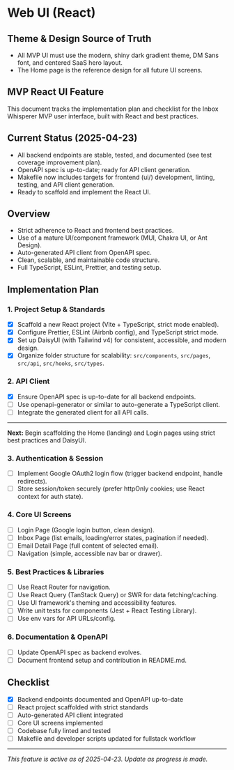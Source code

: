 # Web UI (React)

## Theme & Design Source of Truth
- All MVP UI must use the modern, shiny dark gradient theme, DM Sans font, and centered SaaS hero layout.
- The Home page is the reference design for all future UI screens.

## MVP React UI Feature

This document tracks the implementation plan and checklist for the Inbox Whisperer MVP user interface, built with React and best practices.

## Current Status (2025-04-23)
- All backend endpoints are stable, tested, and documented (see test coverage improvement plan).
- OpenAPI spec is up-to-date; ready for API client generation.
- Makefile now includes targets for frontend (ui/) development, linting, testing, and API client generation.
- Ready to scaffold and implement the React UI.

## Overview
- Strict adherence to React and frontend best practices.
- Use of a mature UI/component framework (MUI, Chakra UI, or Ant Design).
- Auto-generated API client from OpenAPI spec.
- Clean, scalable, and maintainable code structure.
- Full TypeScript, ESLint, Prettier, and testing setup.

## Implementation Plan

### 1. Project Setup & Standards
- [x] Scaffold a new React project (Vite + TypeScript, strict mode enabled).
- [x] Configure Prettier, ESLint (Airbnb config), and TypeScript strict mode.
- [x] Set up DaisyUI (with Tailwind v4) for consistent, accessible, and modern design.
- [x] Organize folder structure for scalability: `src/components`, `src/pages`, `src/api`, `src/hooks`, `src/types`.

### 2. API Client
- [x] Ensure OpenAPI spec is up-to-date for all backend endpoints.
- [ ] Use openapi-generator or similar to auto-generate a TypeScript client.
- [ ] Integrate the generated client for all API calls.

---

**Next:** Begin scaffolding the Home (landing) and Login pages using strict best practices and DaisyUI.

### 3. Authentication & Session
- [ ] Implement Google OAuth2 login flow (trigger backend endpoint, handle redirects).
- [ ] Store session/token securely (prefer httpOnly cookies; use React context for auth state).

### 4. Core UI Screens
- [ ] Login Page (Google login button, clean design).
- [ ] Inbox Page (list emails, loading/error states, pagination if needed).
- [ ] Email Detail Page (full content of selected email).
- [ ] Navigation (simple, accessible nav bar or drawer).

### 5. Best Practices & Libraries
- [ ] Use React Router for navigation.
- [ ] Use React Query (TanStack Query) or SWR for data fetching/caching.
- [ ] Use UI framework's theming and accessibility features.
- [ ] Write unit tests for components (Jest + React Testing Library).
- [ ] Use env vars for API URLs/config.

### 6. Documentation & OpenAPI
- [ ] Update OpenAPI spec as backend evolves.
- [ ] Document frontend setup and contribution in README.md.

## Checklist
- [x] Backend endpoints documented and OpenAPI up-to-date
- [ ] React project scaffolded with strict standards
- [ ] Auto-generated API client integrated
- [ ] Core UI screens implemented
- [ ] Codebase fully linted and tested
- [ ] Makefile and developer scripts updated for fullstack workflow

---
*This feature is active as of 2025-04-23. Update as progress is made.*
